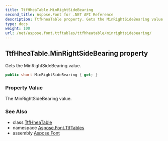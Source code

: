 ```yaml
---
title: TtfHheaTable.MinRightSideBearing
second_title: Aspose.Font for .NET API Reference
description: TtfHheaTable property. Gets the MinRightSideBearing value
type: docs
weight: 100
url: /net/aspose.font.ttftables/ttfhheatable/minrightsidebearing/
---
```

## TtfHheaTable.MinRightSideBearing property

Gets the MinRightSideBearing value.

```csharp
public short MinRightSideBearing { get; }
```

### Property Value

The MinRightSideBearing value.

### See Also

* class [TtfHheaTable](../)
* namespace [Aspose.Font.TtfTables](../../ttfhheatable/)
* assembly [Aspose.Font](../../../)


